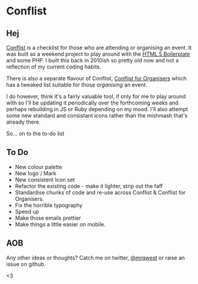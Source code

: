 # Conflist

## Hej

[Conflist](http://mrqwest.co.uk/conflist) is a checklist for those who are attending or organising an event. It was built as a weekend project to play around with the [HTML 5 Boilerplate](http://h5bp.github.com) and some PHP. I built this back in 2010ish so pretty old now and not a reflection of my current coding habits.

There is also a separate flavour of Conflist, [Conflist for Organisers](http://mrqwest.co.uk/conflist/organisers/) which has a tweaked list suitable for those *organising* an event.

I do however, think it's a fairly valuable tool, if only for me to play around with so I'll be updating it periodically over the forthcoming weeks and perhaps rebuilding in JS or Ruby depending on my mood. I'll also attempt some new standard and consistant icons rather than the mishmash that's already there.

So... on to the to-do list

## To Do

* New colour palette
* New logo / Mark
* New consistent Icon set
* Refactor the existing code - make it lighter, strip out the faff
* Standardise chunks of code and re-use across Conflist & Conflist for Organisers.
* Fix the horrible typography
* Speed up
* Make those emails prettier
* Make things a little easier on mobile.

## AOB

Any other ideas or thoughts? Catch me on twitter, [@mrqwest](http://twitter.com/mrqwest) or raise an issue on github.

<3